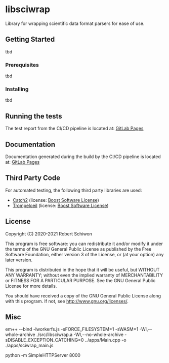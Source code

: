 # libsciwrap

Library for wrapping scientific data format parsers for ease of use.

## Getting Started

tbd

### Prerequisites

tbd

### Installing

tbd

## Running the tests

The test report from the CI/CD pipeline is located at: [GitLab Pages](https://devrosch.gitlab.io/libsciwrap/coverage)

## Documentation

Documentation generated during the build by the CI/CD pipeline is located at: [GitLab Pages](https://devrosch.gitlab.io/libsciwrap/doc)


## Third Party Code

For automated testing, the following third party libraries are used:

* [Catch2](https://github.com/catchorg/Catch2) (license: [Boost Software License](https://github.com/catchorg/Catch2/blob/devel/LICENSE.txt))
* [Trompeloeil](https://github.com/rollbear/trompeloeil) (license: [Boost Software License](https://github.com/rollbear/trompeloeil/blob/master/LICENSE_1_0.txt))

## License

Copyright (C) 2020-2021 Robert Schiwon

This program is free software: you can redistribute it and/or modify it under the terms of the GNU General Public License as published by the Free Software Foundation, either version 3 of the License, or (at your option) any later version.

This program is distributed in the hope that it will be useful, but WITHOUT ANY WARRANTY; without even the implied warranty of MERCHANTABILITY or FITNESS FOR A PARTICULAR PURPOSE. See the GNU General Public License for more details.

You should have received a copy of the GNU General Public License along with this program.  If not, see <http://www.gnu.org/licenses/>.

## Misc

em++ --bind -lworkerfs.js -sFORCE_FILESYSTEM=1 -sWASM=1 -Wl,--whole-archive ./src/libsciwrap.a -Wl,--no-whole-archive -sDISABLE_EXCEPTION_CATCHING=0 ../apps/Main.cpp -o ./apps/sciwrap_main.js

python -m SimpleHTTPServer 8000
